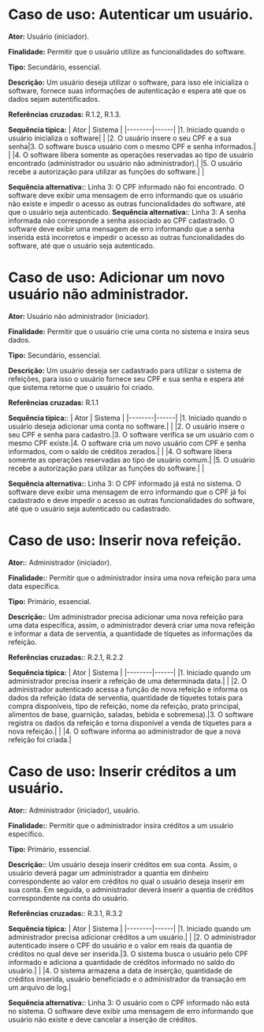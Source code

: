# Caso de uso: Autenticar um usuário.

**Ator:** Usuário (iniciador).

**Finalidade:** Permitir que o usuário utilize as funcionalidades do software.

**Tipo:** Secundário, essencial.

**Descrição:** Um usuário deseja utilizar o software, para isso ele inicializa o software, fornece suas informações de autenticação e espera até que os dados sejam autentificados.

**Referências cruzadas:** R.1.2, R.1.3.

**Sequência típica:**
| Ator | Sistema | 
|--------|------|
|1. Iniciado quando o usuário inicializa o software| |
|2. O usuário insere o seu CPF e a sua senha|3. O software busca usuário com o mesmo CPF e senha informados.|
| |4. O software libera somente as operações reservadas ao tipo de usuário encontrado (administrador ou usuário não administrador).|
|5. O usuário recebe a autorização para utilizar as funções do software.| |

**Sequência alternativa:**: Linha 3: O CPF informado não foi encontrado. O software deve exibir uma mensagem de erro informando que os usuário não existe e impedir o acesso as outras funcionalidades do software, até que o usuário seja autenticado.
**Sequência alternativa:**: Linha 3: A senha informada não corresponde a senha associado ao CPF cadastrado. O software deve exibir uma mensagem de erro informando que a senha inserida está incorretos e impedir o acesso as outras funcionalidades do software, até que o usuário seja autenticado.


# Caso de uso: Adicionar um novo usuário não administrador.

**Ator:** Usuário não administrador (iniciador).

**Finalidade:** Permitir que o usuário crie uma conta no sistema e insira seus dados.

**Tipo:** Secundário, essencial.

**Descrição:** Um usuário deseja ser cadastrado para utilizar o sistema de refeições, para isso o usuário fornece seu CPF e sua senha e espera até que sistema retorne que o usuário foi criado.

**Referências cruzadas:** R.1.1

**Sequência típica:**:
| Ator | Sistema | 
|--------|------|
|1. Iniciado quando o usuário deseja adicionar uma conta no software.| |
|2. O usuário insere o seu CPF e senha para cadastro.|3. O software verifica se um usuário com o mesmo CPF existe.|4. O software cria um novo usuário com CPF e senha informados, com o saldo de créditos zerados.|
| |4. O software libera somente as operações reservadas ao tipo de usuário comum.|
|5. O usuário recebe a autorização para utilizar as funções do software.| |

**Sequência alternativa:**: Linha 3: O CPF informado já está no sistema. O software deve exibir uma mensagem de erro informando que o CPF já foi cadastrado e deve impedir o acesso as outras funcionalidades do software, até que o usuário seja autenticado ou cadastrado.


# Caso de uso: Inserir nova refeição.

**Ator:**: Administrador (iniciador).

**Finalidade:**: Permitir que o administrador insira uma nova refeição para uma data específica.

**Tipo:** Primário, essencial.

**Descrição:**: Um administrador precisa adicionar uma nova refeição para uma data específica, assim, o administrador deverá criar uma nova refeição e informar a data de serventia, a quantidade de tíquetes as informações da refeição.

**Referências cruzadas:**: R.2.1, R.2.2

**Sequência típica:**
| Ator | Sistema | 
|--------|------|
|1. Iniciado quando um administrador precisa inserir a refeição de uma determinada data.| |
|2. O administrador autenticado acessa a função de nova refeição e informa os dados da refeição (data de serventia, quantidade de tíquetes totais para compra disponíveis, tipo de refeição, nome da refeição, prato principal, alimentos de base, guarnição, saladas, bebida e sobremesa).|3. O software registra os dados da refeição e torna disponível a venda de tíquetes para a nova refeição.|
| |4. O software informa ao administrador de que a nova refeição foi criada.|


# Caso de uso: Inserir créditos a um usuário.

**Ator:**: Administrador (iniciador), usuário.

**Finalidade:**: Permitir que o administrador insira créditos a um usuário específico.

**Tipo:** Primário, essencial.

**Descrição:**: Um usuário deseja inserir créditos em sua conta. Assim, o usuário deverá pagar um administrador a quantia em dinheiro correspondente ao valor em créditos no qual o usuário deseja inserir em sua conta. Em seguida, o administrador deverá inserir a quantia de créditos correspondente na conta do usuário.

**Referências cruzadas:**: R.3.1, R.3.2

**Sequência típica:**
| Ator | Sistema | 
|--------|------|
|1. Iniciado quando um administrador precisa adicionar créditos a um usuário.| |
|2. O administrador autenticado insere o CPF do usuário e o valor em reais da quantia de créditos no qual deve ser inserida.|3. O sistema busca o usuário pelo CPF informado e adiciona a quantidade de créditos informado no saldo do usuário.|
| |4. O sistema armazena a data de inserção, quantidade de créditos inserida, usuário beneficiado e o administrador da transação em um arquivo de log.|

**Sequência alternativa:**: Linha 3: O usuário com o CPF informado não está no sistema. O software deve exibir uma mensagem de erro informando que usuário não existe e deve cancelar a inserção de créditos.